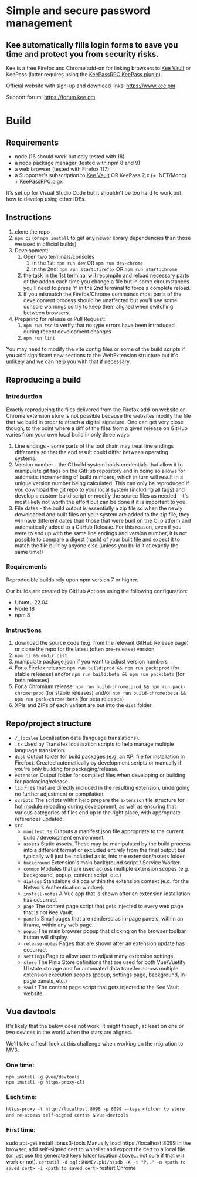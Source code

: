 # Simple and secure password management

## Kee automatically fills login forms to save you time and protect you from security risks.

Kee is a free Firefox and Chrome add-on for linking browsers to [Kee Vault](https://keevault.pm) or KeePass (latter requires using the [KeePassRPC KeePass plugin](https://github.com/kee-org/keepassrpc)).

Official website with sign-up and download links: https://www.kee.pm

Support forum: https://forum.kee.pm

# Build

## Requirements

* node (16 should work but only tested with 18)
* a node package manager (tested with npm 8 and 9)
* a web browser (tested with Firefox 117)
* a Supporter's subscription to [Kee Vault](https://keevault.pm) OR KeePass 2.x (+ .NET/Mono) + KeePassRPC.plgx

It's set up for Visual Studio Code but it shouldn't be too hard to work out how to develop using other IDEs.

## Instructions

1. clone the repo
1. `npm ci` (or `npm install` to get any newer library dependencies than those we used in official builds)
1. Development:
   1. Open two terminals/consoles
      1. In the 1st: `npm run dev` OR `npm run dev-chrome`
      1. In the 2nd: `npm run start:firefox` OR `npm run start:chrome`
   1. the task in the 1st terminal will recompile and reload necessary parts of the addon each time you change a file but in some circumstances you'll need to press 'r' in the 2nd terminal to force a complete reload.
   1. If you mismatch the Firefox/Chrome commands most parts of the development process should be unaffected but you'll see some console warnings so try to keep them aligned when switching between browsers.
1. Preparing for release or Pull Request:
   1. `npm run tsc` to verify that no type errors have been introduced during recent development changes
   1. `npm run lint`

You may need to modify the vite config files or some of the build scripts if you add significant new sections to the WebExtension structure but it's unlikely and we can help you with that if necessary.

## Reproducing a build

### Introduction

Exactly reproducing the files delivered from the Firefox add-on website or Chrome extension store is not possible because the websites modify the file that we build in order to attach a digital signature. One can get very close though, to the point where a diff of the files from a given release on GitHub varies from your own local build in only three ways:

1. Line endings - some parts of the tool chain may treat line endings differently so that the end result could differ between operating systems.
2. Version number - the CI build system holds credentials that allow it to manipulate git tags on the GitHub repository and in doing so allows for automatic incrementing of build numbers, which in turn will result in a unique version number being calculated. This can only be reproduced if you download the git repo to your local system (including all tags) and develop a custom build script or modify the source files as needed - it's most likely not worth the effort but can be done if it is important to you.
3. File dates - the build output is essentially a zip file so when the newly downloaded and built files on your system are added to the zip file, they will have different dates than those that were built on the CI platform and automatically added to a GitHub Release. For this reason, even if you were to end up with the same line endings and version number, it is not possible to compare a digest (hash) of your built file and expect it to match the file built by anyone else (unless you build it at exactly the same time!)

### Requirements

Reproducible builds rely upon npm version 7 or higher.

Our builds are created by GitHub Actions using the following configuration:

* Ubuntu 22.04
* Node 18
* npm 8

### Instructions

1. download the source code (e.g. from the relevant GitHub Release page) or clone the repo for the latest (often pre-release) version
1. `npm ci && mkdir dist`
1. manipulate package.json if you want to adjust version numbers
1. For a Firefox release: `npm run build:prod && npm run pack:prod` (for stable releases) and/or `npm run build:beta && npm run pack:beta` (for beta releases) 
1. For a Chromium release: `npm run build-chrome:prod && npm run pack-chrome:prod` (for stable releases) and/or `npm run build-chrome:beta && npm run pack-chrome:beta` (for beta releases) 
1. XPIs and ZIPs of each variant are put into the `dist` folder

## Repo/project structure

* `/_locales` Localisation data (language translations).
* `.tx` Used by Transifex localisation scripts to help manage multiple language translation.
* `dist` Output folder for build packages (e.g. an XPI file for installation in Firefox). Created automatically by development scripts or manually if you're only building for packaging/release.
* `extension` Output folder for compiled files when developing or building for packaging/release.
* `lib` Files that are directly included in the resulting extension, undergoing no further adjustment or compilation.
* `scripts` The scripts within help prepare the `extension` file structure for hot module reloading during development, as well as ensuring that various categories of files end up in the right place, with appropriate references updated.
* `src` 
   * `manifest.ts` Outputs a manifest.json file appropriate to the current build / development environment.
   * `assets` Static assets. These may be manipulated by the build process into a different format or excluded entirely from the final output but typically will just be included as is, into the extension/assets folder.
   * `background` Extension's main background script / Service Worker.
   * `common` Modules that are used across multiple extension scopes (e.g. background, popup, content script, etc.) 
   * `dialogs` Standalone dialogs within the extension context (e.g. for the Network Authentication window).
   * `install-notes` A Vue app that is shown after an extension installation has occurred.
   * `page` The content page script that gets injected to every web page that is not Kee Vault.
   * `panels` Small pages that are rendered as in-page panels, within an iframe, within any web page.
   * `popup` The main browser popup that clicking on the browser toolbar button will display.
   * `release-notes` Pages that are shown after an extension update has occurred.
   * `settings` Page to allow user to adjust many extension settings.
   * `store` The Pinia Store definitions that are used for both Vue/Vuetify UI state storage and for automated data transfer across multiple extension execution scopes (popup, settings page, background, in-page panels, etc.)
   * `vault` The content page script that gets injected to the Kee Vault website.

## Vue devtools

It's likely that the below does not work. It might though, at least on one or two devices in the world when the stars are aligned.

We'll take a fresh look at this challenge when working on the migration to MV3.

### One time:
````
npm install -g @vue/devtools
npm install -g https-proxy-cli
````

### Each time:

`https-proxy -t http://localhost:8098 -p 8099 --keys <folder to store and re-access self-signed certs> &`
`vue-devtools`

### First time:

sudo apt-get install libnss3-tools
Manually load https://localhost:8099 in the browser, add self-signed cert to whitelist and export the cert to a local file (or just use the generated keys folder location above... not sure if that will work or not).
`certutil -d sql:$HOME/.pki/nssdb -A -t "P,," -n <path to saved cert> -i <path to saved cert>`
restart Chrome

